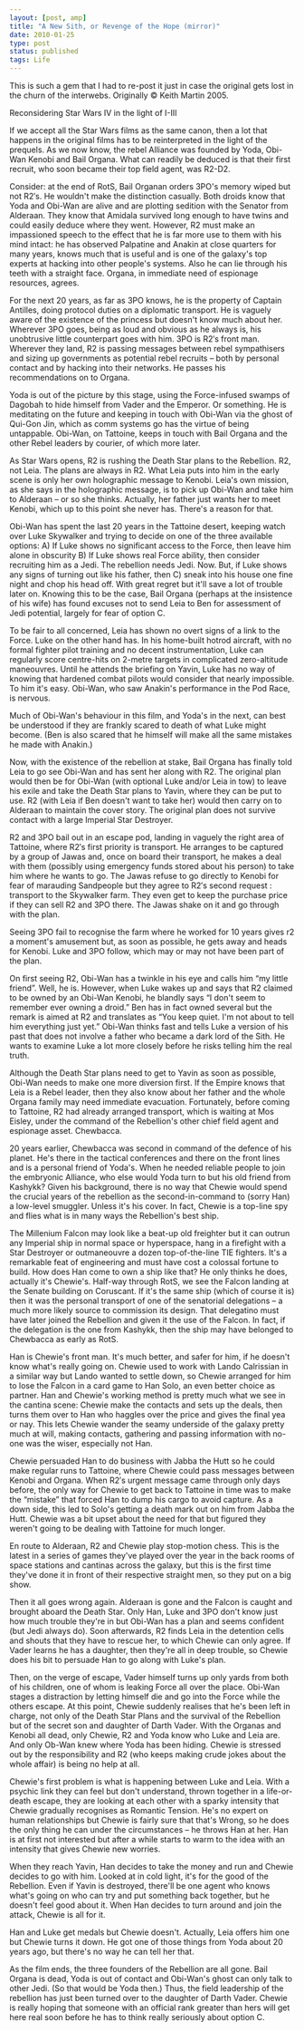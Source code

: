 ```yaml
---
layout: [post, amp]
title: "A New Sith, or Revenge of the Hope (mirror)"
date: 2010-01-25
type: post
status: published
tags: Life
---
```



This is such a gem that I had to re-post it just in case the original gets lost in the churn of the interwebs. Originally © Keith Martin 2005.

Reconsidering Star Wars IV in the light of I-III

If we accept all the Star Wars films as the same canon, then a lot that happens in the original films has to be reinterpreted in the light of the prequels. As we now know, the rebel Alliance was founded by Yoda, Obi-Wan Kenobi and Bail Organa. What can readily be deduced is that their first recruit, who soon became their top field agent, was R2-D2.

Consider: at the end of RotS, Bail Organan orders 3PO's memory wiped but not R2′s. He wouldn't make the distinction casually. Both droids know that Yoda and Obi-Wan are alive and are plotting sedition with the Senator from Alderaan. They know that Amidala survived long enough to have twins and could easily deduce where they went. However, R2 must make an impassioned speech to the effect that he is far more use to them with his mind intact: he has observed Palpatine and Anakin at close quarters for many years, knows much that is useful and is one of the galaxy's top experts at hacking into other people's systems. Also he can lie through his teeth with a straight face. Organa, in immediate need of espionage resources, agrees.

For the next 20 years, as far as 3PO knows, he is the property of Captain Antilles, doing protocol duties on a diplomatic transport. He is vaguely aware of the existence of the princess but doesn't know much about her. Wherever 3PO goes, being as loud and obvious as he always is, his unobtrusive little counterpart goes with him. 3PO is R2′s front man. Wherever they land, R2 is passing messages between rebel sympathisers and sizing up governments as potential rebel recruits – both by personal contact and by hacking into their networks. He passes his recommendations on to Organa.

Yoda is out of the picture by this stage, using the Force-infused swamps of Dagobah to hide himself from Vader and the Emperor. Or something. He is meditating on the future and keeping in touch with Obi-Wan via the ghost of Qui-Gon Jin, which as comm systems go has the virtue of being untappable. Obi-Wan, on Tattoine, keeps in touch with Bail Organa and the other Rebel leaders by courier, of which more later.

As Star Wars opens, R2 is rushing the Death Star plans to the Rebellion. R2, not Leia. The plans are always in R2. What Leia puts into him in the early scene is only her own holographic message to Kenobi. Leia's own mission, as she says in the holographic message, is to pick up Obi-Wan and take him to Alderaan – or so she thinks. Actually, her father just wants her to meet Kenobi, which up to this point she never has. There's a reason for that.

Obi-Wan has spent the last 20 years in the Tattoine desert, keeping watch over Luke Skywalker and trying to decide on one of the three available options:
A) If Luke shows no significant access to the Force, then leave him alone in obscurity
B) If Luke shows real Force ability, then consider recruiting him as a Jedi. The rebellion needs Jedi. Now.
But, if Luke shows any signs of turning out like his father, then C) sneak into his house one fine night and chop his head off. With great regret but it'll save a lot of trouble later on.
Knowing this to be the case, Bail Organa (perhaps at the insistence of his wife) has found excuses not to send Leia to Ben for assessment of Jedi potential, largely for fear of option C.

To be fair to all concerned, Leia has shown no overt signs of a link to the Force. Luke on the other hand has. In his home-built hotrod aircraft, with no formal fighter pilot training and no decent instrumentation, Luke can regularly score centre-hits on 2-metre targets in complicated zero-altitude maneouvres. Until he attends the briefing on Yavin, Luke has no way of knowing that hardened combat pilots would consider that nearly impossible. To him it's easy. Obi-Wan, who saw Anakin's performance in the Pod Race, is nervous.

Much of Obi-Wan's behaviour in this film, and Yoda's in the next, can best be understood if they are frankly scared to death of what Luke might become. (Ben is also scared that he himself will make all the same mistakes he made with Anakin.)

Now, with the existence of the rebellion at stake, Bail Organa has finally told Leia to go see Obi-Wan and has sent her along with R2. The original plan would then be for Obi-Wan (with optional Luke and/or Leia in tow) to leave his exile and take the Death Star plans to Yavin, where they can be put to use. R2 (with Leia if Ben doesn't want to take her) would then carry on to Alderaan to maintain the cover story. The original plan does not survive contact with a large Imperial Star Destroyer.

R2 and 3PO bail out in an escape pod, landing in vaguely the right area of Tattoine, where R2′s first priority is transport. He arranges to be captured by a group of Jawas and, once on board their transport, he makes a deal with them (possibly using emergency funds stored about his person) to take him where he wants to go. The Jawas refuse to go directly to Kenobi for fear of marauding Sandpeople but they agree to R2′s second request : transport to the Skywalker farm. They even get to keep the purchase price if they can sell R2 and 3PO there. The Jawas shake on it and go through with the plan.

Seeing 3PO fail to recognise the farm where he worked for 10 years gives r2 a moment's amusement but, as soon as possible, he gets away and heads for Kenobi. Luke and 3PO follow, which may or may not have been part of the plan.

On first seeing R2, Obi-Wan has a twinkle in his eye and calls him “my little friend”. Well, he is. However, when Luke wakes up and says that R2 claimed to be owned by an Obi-Wan Kenobi, he blandly says “I don't seem to remember ever owning a droid.” Ben has in fact owned several but the remark is aimed at R2 and translates as “You keep quiet. I'm not about to tell him everything just yet.” Obi-Wan thinks fast and tells Luke a version of his past that does not involve a father who became a dark lord of the Sith. He wants to examine Luke a lot more closely before he risks telling him the real truth.

Although the Death Star plans need to get to Yavin as soon as possible, Obi-Wan needs to make one more diversion first. If the Empire knows that Leia is a Rebel leader, then they also know about her father and the whole Organa family may need immediate evacuation. Fortunately, before coming to Tattoine, R2 had already arranged transport, which is waiting at Mos Eisley, under the command of the Rebellion's other chief field agent and espionage asset. Chewbacca.

20 years earlier, Chewbacca was second in command of the defence of his planet. He's there in the tactical conferences and there on the front lines and is a personal friend of Yoda's. When he needed reliable people to join the embryonic Alliance, who else would Yoda turn to but his old friend from Kashykk? Given his background, there is no way that Chewie would spend the crucial years of the rebellion as the second-in-command to (sorry Han) a low-level smuggler. Unless it's his cover. In fact, Chewie is a top-line spy and flies what is in many ways the Rebellion's best ship.

The Millenium Falcon may look like a beat-up old freighter but it can outrun any Imperial ship in normal space or hyperspace, hang in a firefight with a Star Destroyer or outmaneouvre a dozen top-of-the-line TIE fighters. It's a remarkable feat of engineering and must have cost a colossal fortune to build. How does Han come to own a ship like that? He only thinks he does, actually it's Chewie's. Half-way through RotS, we see the Falcon landing at the Senate building on Coruscant. If it's the same ship (which of course it is) then it was the personal transport of one of the senatorial delegations – a much more likely source to commission its design. That delegatino must have later joined the Rebellion and given it the use of the Falcon. In fact, if the delegation is the one from Kashykk, then the ship may have belonged to Chewbacca as early as RotS.

Han is Chewie's front man. It's much better, and safer for him, if he doesn't know what's really going on. Chewie used to work with Lando Calrissian in a similar way but Lando wanted to settle down, so Chewie arranged for him to lose the Falcon in a card game to Han Solo, an even better choice as partner. Han and Chewie's working method is pretty much what we see in the cantina scene: Chewie make the contacts and sets up the deals, then turns them over to Han who haggles over the price and gives the final yea or nay. This lets Chewie wander the seamy underside of the galaxy pretty much at will, making contacts, gathering and passing information with no-one was the wiser, especially not Han.

Chewie persuaded Han to do business with Jabba the Hutt so he could make regular runs to Tattoine, where Chewie could pass messages between Kenobi and Organa. When R2′s urgent message came through only days before, the only way for Chewie to get back to Tattoine in time was to make the “mistake” that forced Han to dump his cargo to avoid capture. As a down side, this led to Solo's getting a death mark out on him from Jabba the Hutt. Chewie was a bit upset about the need for that but figured they weren't going to be dealing with Tattoine for much longer.

En route to Alderaan, R2 and Chewie play stop-motion chess. This is the latest in a series of games they've played over the year in the back rooms of space stations and cantinas across the galaxy, but this is the first time they've done it in front of their respective straight men, so they put on a big show.

Then it all goes wrong again. Alderaan is gone and the Falcon is caught and brought aboard the Death Star. Only Han, Luke and 3PO don't know just how much trouble they're in but Obi-Wan has a plan and seems confident (but Jedi always do). Soon afterwards, R2 finds Leia in the detention cells and shouts that they have to rescue her, to which Chewie can only agree. If Vader learns he has a daughter, then they're all in deep trouble, so Chewie does his bit to persuade Han to go along with Luke's plan.

Then, on the verge of escape, Vader himself turns up only yards from both of his children, one of whom is leaking Force all over the place. Obi-Wan stages a distraction by letting himself  die and go into the Force while the others escape. At this point, Chewie suddenly realises that he's been left in charge, not only of the Death Star Plans and the survival of the Rebellion but of the secret son and daughter of Darth Vader. With the Organas and Kenobi all dead, only Chewie, R2 and Yoda know who Luke and Leia are. And only Ob-Wan knew where Yoda has been hiding. Chewie is stressed out by the responsibility and R2 (who keeps making crude jokes about the whole affair) is being no help at all.

Chewie's first problem is what is happening between Luke and Leia. With a psychic link they can feel but don't understand, thrown together in a life-or-death escape, they are looking at each other with a sparky intensity that Chewie gradually recognises as Romantic Tension. He's no expert on human relationships but Chewie is fairly sure that that's Wrong, so he does the only thing he can under the circumstances – he throws Han at her. Han is at first not interested but after a while starts to warm to the idea with an intensity that gives Chewie new worries.

When they reach Yavin, Han decides to take the money and run and Chewie decides to go with him. Looked at in cold light, it's for the good of the Rebellion. Even if Yavin is destroyed, there'll be one agent who knows what's going on who can try and put something back together, but he doesn't feel good about it. When Han decides to turn around and join the attack, Chewie is all for it.

Han and Luke get medals but Chewie doesn't. Actually, Leia offers him one but Chewie turns it down. He got one of those things from Yoda about 20 years ago, but there's no way he can tell her that.

As the film ends, the three founders of the Rebellion are all gone. Bail Organa is dead, Yoda is out of contact and Obi-Wan's ghost can only talk to other Jedi. (So that would be Yoda then.) Thus, the field leadership of the rebellion has just been turned over to the daughter of Darth Vader. Chewie is really hoping that someone with an official rank greater than hers will get here real soon before he has to think really seriously about option C.
